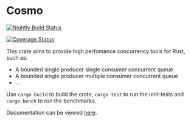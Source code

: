 # Cosmo

[![Nightly Build Status](https://travis-ci.org/duarten/cosmo.svg?branch=master)](https://travis-ci.org/duarten/cosmo)

[![Coverage Status](https://coveralls.io/repos/duarten/cosmo/badge.svg?branch=master&service=github)](https://coveralls.io/github/duarten/cosmo?branch=master)

This crate aims to provide high perfomance concurrency tools for Rust, such as:

* A bounded single producer single consumer concurrent queue
* A bounded single producer multiple consumer concurrent queue
* ...

Use `cargo build` to build the crate, `cargo test` to run the unit-tests and
`cargo bench` to run the benchmarks.

Documentation can be viewed [here](http://duarten.github.io/cosmo).

